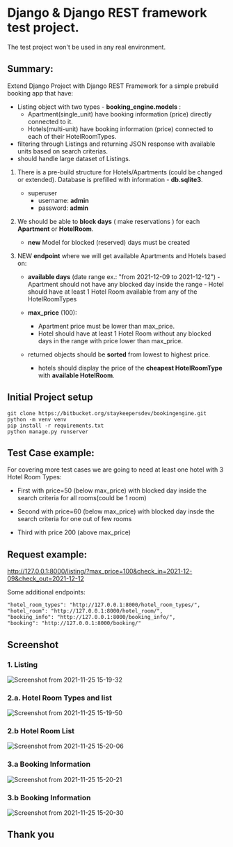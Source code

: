 # Django & Django REST framework test project.
The test project won't be used in any real environment.


## Summary:

Extend Django Project with Django REST Framework for a simple prebuild booking app that have:
- Listing object with two types - **booking_engine.models** :
    - Apartment(single_unit) have booking information (price) directly connected to it.
    - Hotels(multi-unit) have booking information (price) connected to each of their HotelRoomTypes.
- filtering through Listings and returning JSON response with available units based on search criterias.
- should handle large dataset of Listings.

1. There is a pre-build structure for Hotels/Apartments (could be changed or extended). Database is prefilled with information - **db.sqlite3**.
    - superuser
        - username: **admin**
        - password: **admin**

2. We should be able to **block days** ( make reservations ) for each **Apartment** or **HotelRoom**.
    - **new** Model for blocked (reserved) days must be created

3. NEW **endpoint** where we will get available Apartments and Hotels based on:
	- **available days** (date range ex.: "from 2021-12-09 to 2021-12-12")
            - Apartment should not have any blocked day inside the range
            - Hotel should have at least 1 Hotel Room available from any of the HotelRoomTypes
     - **max_price** (100):
		- Apartment price must be lower than max_price.
		- Hotel should have at least 1 Hotel Room without any blocked days in the range with price lower than max_price.

	- returned objects should be **sorted** from lowest to highest price.
		-  hotels should display the price of the **cheapest HotelRoomType** with **available HotelRoom**.


## Initial Project setup
    git clone https://bitbucket.org/staykeepersdev/bookingengine.git
    python -m venv venv
    pip install -r requirements.txt
    python manage.py runserver


## Test Case example:

For covering more test cases we are going to need at least one hotel with 3 Hotel Room Types:

- First with price=50 (below max_price) with blocked day inside the search criteria for all rooms(could be 1 room)

- Second with price=60 (below max_price) with blocked day insde the search criteria for one out of few rooms

- Third with price 200 (above max_price) 


## Request example:

http://127.0.0.1:8000/listing/?max_price=100&check_in=2021-12-09&check_out=2021-12-12

Some additional endpoints:

    "hotel_room_types": "http://127.0.0.1:8000/hotel_room_types/",
    "hotel_room": "http://127.0.0.1:8000/hotel_room/",
    "booking_info": "http://127.0.0.1:8000/booking_info/",
    "booking": "http://127.0.0.1:8000/booking/"



## Screenshot

### 1. **Listing**

![Screenshot from 2021-11-25 15-19-32](https://user-images.githubusercontent.com/48859058/143432719-8e89f94a-1f14-42e4-9f75-82bed6823cba.png)




### 2.a. **Hotel Room Types and list**

![Screenshot from 2021-11-25 15-19-50](https://user-images.githubusercontent.com/48859058/143433152-88871ba1-9447-4b43-882a-309d69305cdb.png)



### 2.b **Hotel Room List**

![Screenshot from 2021-11-25 15-20-06](https://user-images.githubusercontent.com/48859058/143433375-ae11dbad-5175-437f-b4b7-63004e1b358d.png)


### 3.a **Booking Information**

![Screenshot from 2021-11-25 15-20-21](https://user-images.githubusercontent.com/48859058/143433657-15c6799a-a0a7-43d6-a0a2-023752b89246.png)


### 3.b **Booking Information**
![Screenshot from 2021-11-25 15-20-30](https://user-images.githubusercontent.com/48859058/143433746-eb04432f-f2d5-4549-aa10-21c72b8c768f.png)


## Thank you

